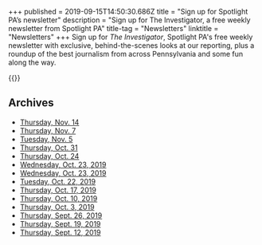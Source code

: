 +++
published = 2019-09-15T14:50:30.686Z
title = "Sign up for Spotlight PA’s newsletter"
description = "Sign up for The Investigator, a free weekly newsletter from Spotlight PA"
title-tag = "Newsletters"
linktitle = "Newsletters"
+++
Sign up for _The Investigator_, Spotlight PA's free weekly newsletter with exclusive, behind-the-scenes looks at our reporting, plus a roundup of the best journalism from across Pennsylvania and some fun along the way.

{{<newsletter-form>}}

## Archives
* [Thursday, Nov. 14](http://eepurl.com/gJvlf9)
* [Thursday, Nov. 7](http://eepurl.com/gIPXmH)
* [Tuesday, Nov. 5](http://eepurl.com/gIEl_v)
* [Thursday, Oct. 31](http://eepurl.com/gIaCFz)
* [Thursday, Oct. 24](http://eepurl.com/gHkXWj)
* [Wednesday, Oct. 23, 2019](http://eepurl.com/gHvIZD)
* [Wednesday, Oct. 23, 2019](http://eepurl.com/gHp8Tz)
* [Tuesday, Oct. 22, 2019](http://eepurl.com/gHh1Gj)
* [Thursday, Oct. 17, 2019](http://eepurl.com/gGJf9f)
* [Thursday, Oct. 10, 2019](http://eepurl.com/gFmYXv)
* [Thursday, Oct. 3, 2019](http://eepurl.com/gEB2Af)
* [Thursday, Sept. 26, 2019](http://eepurl.com/gDUHcj)
* [Thursday, Sept. 19, 2019](http://eepurl.com/gDAg8P)
* [Thursday, Sept. 12, 2019](http://eepurl.com/gBr0ez)
